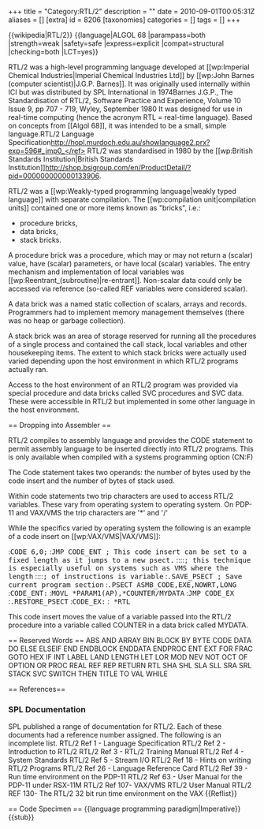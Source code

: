 +++
title = "Category:RTL/2"
description = ""
date = 2010-09-01T00:05:31Z
aliases = []
[extra]
id = 8206
[taxonomies]
categories = []
tags = []
+++

<!-- page extracted from wikipedia: http://en.wikipedia.org/wiki/RTL/2 -->
{{wikipedia|RTL/2}}
{{language|ALGOL 68
|parampass=both
|strength=weak
|safety=safe
|express=explicit
|compat=structural
|checking=both
|LCT=yes}}

RTL/2 was a high-level programming language developed at [[wp:Imperial Chemical Industries|Imperial Chemical Industries Ltd]] by [[wp:John Barnes (computer scientist)|J.G.P. Barnes]]. It was originally used internally within ICI but was distributed by SPL International in 1974<ref>Barnes J.G.P., The Standardisation of RTL/2, Software Practice and Experience, Volume 10 Issue 9, pp 707 - 719, Wyley, September 1980</ref>
It was designed for use in real-time computing (hence the acronym RTL = real-time language). Based on concepts from [[Algol 68]], it was intended to be a small, simple language.<ref>RTL/2 Language Specification</ref><ref>http://hopl.murdoch.edu.au/showlanguage2.prx?exp=596#_jmp0_</ref> RTL/2 was standardised in 1980 by the [[wp:British Standards Institution|British Standards Institution]]<ref>http://shop.bsigroup.com/en/ProductDetail/?pid=000000000000133906</ref>.

RTL/2 was a [[wp:Weakly-typed programming language|weakly typed language]] with separate compilation. The [[wp:compilation unit|compilation units]] contained one or more items known as "bricks", i.e.:

* procedure bricks,
* data bricks,
* stack bricks.

A procedure brick was a procedure, which may or may not return a (scalar) value, have (scalar) parameters, or have local (scalar) variables. The entry mechanism and implementation of local variables was [[wp:Reentrant_(subroutine)|re-entrant]]. Non-scalar data could only be accessed via reference (so-called REF variables were considered scalar).

A data brick was a named static collection of scalars, arrays and records. Programmers had to implement memory management themselves (there was no heap or garbage collection).

A stack brick was an area of storage reserved for running all the procedures of a single process and contained the call stack, local variables and other housekeeping items. The extent to which stack bricks were actually used varied depending upon the host environment in which RTL/2 programs actually ran.

Access to the host environment of an RTL/2 program was provided via special procedure and data bricks called SVC procedures and SVC data. These were accessible in RTL/2 but implemented in some other language in the host environment.

== Dropping into Assembler ==

RTL/2 compiles to assembly language and provides the CODE statement to permit assembly language to be inserted directly into RTL/2 programs. This is only available when compiled with a systems programming option (CN:F)

The Code statement takes two operands: the number of bytes used by the code insert and the number of bytes of stack used.

Within code statements two trip characters are used to access RTL/2 variables. These vary from operating system to operating system. 
On PDP-11 and VAX/VMS the trip characters are '*' and '/'

While the specifics varied by operating system the following is an example of a code insert on [[wp:VAX/VMS|VAX/VMS]]:

:<tt>CODE    6,0;</tt>
:<tt>JMP CODE_ENT ; This code insert can be set to a fixed length as it jumps to a new psect.</tt>
::::<tt>; this technique is especially useful on systems such as VMS where the length</tt>
::::<tt>; of instructions is variable</tt>
:<tt>.SAVE_PSECT  ; Save current program section</tt>
:<tt>.PSECT ASMB_CODE,EXE,NOWRT,LONG</tt>
:<tt>CODE_ENT:</tt>
:<tt>MOVL  *PARAM1(AP),*COUNTER/MYDATA</tt>
:<tt>JMP CODE_EX</tt>
:<tt>.RESTORE_PSECT</tt>
:<tt>CODE_EX:</tt>
:<tt>     *RTL</tt>

This code insert moves the value of a variable passed into the RTL/2 procedure into a variable called COUNTER in a data brick called MYDATA.

== Reserved Words ==
ABS
AND
ARRAY
BIN
BLOCK
BY
BYTE
CODE
DATA
DO
ELSE
ELSEIF
END
ENDBLOCK
ENDDATA
ENDPROC
ENT
EXT
FOR
FRAC
GOTO
HEX
IF
INT
LABEL
LAND
LENGTH
LET
LOR
MOD
NEV
NOT
OCT
OF
OPTION
OR
PROC
REAL
REF
REP
RETURN
RTL
SHA
SHL
SLA
SLL
SRA
SRL
STACK
SVC
SWITCH
THEN
TITLE
TO
VAL
WHILE

== References==

###  SPL Documentation 


SPL published a range of documentation for RTL/2. Each of these documents had a reference number assigned. The following is an incomplete list.
 RTL/2 Ref 1  - Language Specification
 RTL/2 Ref 2  - Introduction to RTL/2
 RTL/2 Ref 3  - RTL/2 Training Manual
 RTL/2 Ref 4  - System Standards
 RTL/2 Ref 5  - Stream I/O
 RTL/2 Ref 18 - Hints on writing RTL/2 Programs
 RTL/2 Ref 26 - Language Reference Card
 RTL/2 Ref 39 - Run time environment on the PDP-11
 RTL/2 Ref 63 - User Manual for the PDP-11 under RSX-11M
 RTL/2 Ref 107- VAX/VMS RTL/2 User Manual
 RTL/2 REF 130- The RTL/2 32 bit run time environment on the VAX
{{Reflist}}

== Code Specimen ==
{{language programming paradigm|Imperative}}
{{stub}}
